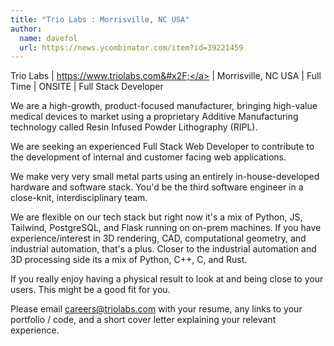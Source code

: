 ```yaml
---
title: "Trio Labs : Morrisville, NC USA"
author:
  name: davefol
  url: https://news.ycombinator.com/item?id=39221459
---
```

Trio Labs | <a href="https:&#x2F;&#x2F;www.triolabs.com&#x2F;" rel="nofollow">https:&#x2F;&#x2F;www.triolabs.com&#x2F;</a> | Morrisville, NC USA | Full Time | ONSITE | Full Stack Developer

We are a high-growth, product-focused manufacturer, bringing high-value medical devices to market using a proprietary Additive Manufacturing technology called Resin Infused Powder Lithography (RIPL).

We are seeking an experienced Full Stack Web Developer to contribute to the development of internal and customer facing web applications.

We make very very small metal parts using an entirely in-house-developed hardware and software stack. You&#x27;d be the third software engineer in a close-knit, interdisciplinary team.

We are flexible on our tech stack but right now it&#x27;s a mix of Python, JS, Tailwind, PostgreSQL, and Flask running on on-prem machines. If you have experience&#x2F;interest in 3D rendering, CAD, computational geometry, and industrial automation, that&#x27;s a plus. Closer to the industrial automation and 3D processing side its a mix of Python, C++, C, and Rust.

If you really enjoy having a physical result to look at and being close to your users. This might be a good fit for you.

Please email careers@triolabs.com with your resume, any links to your portfolio &#x2F; code, and a short cover letter explaining your relevant experience.
